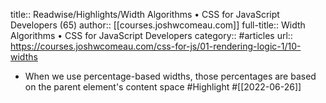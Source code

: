 title:: Readwise/Highlights/Width Algorithms • CSS for JavaScript Developers (65)
author:: [[courses.joshwcomeau.com]]
full-title:: Width Algorithms • CSS for JavaScript Developers
category:: #articles
url:: https://courses.joshwcomeau.com/css-for-js/01-rendering-logic-1/10-widths

- When we use percentage-based widths, those percentages are based on the parent element's content space #Highlight #[[2022-06-26]]